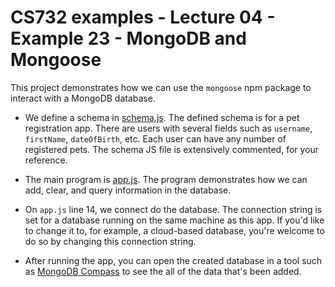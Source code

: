# CS732 examples - Lecture 04 - Example 23 - MongoDB and Mongoose
This project demonstrates how we can use the `mongoose` npm package to interact with a MongoDB database.

- We define a schema in [schema.js](./src/schema.js). The defined schema is for a pet registration app. There are users with several fields such as `username`, `firstName`, `dateOfBirth`, etc. Each user can have any number of registered pets. The schema JS file is extensively commented, for your reference.

- The main program is [app.js](./src/app.js). The program demonstrates how we can add, clear, and query information in the database.

- On `app.js` line 14, we connect do the database. The connection string is set for a database running on the same machine as this app. If you'd like to change it to, for example, a cloud-based database, you're welcome to do so by changing this connection string.

- After running the app, you can open the created database in a tool such as [MongoDB Compass](https://www.mongodb.com/products/compass) to see the all of the data that's been added.
